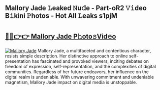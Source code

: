 ## Mallory Jade 𝙻eaked 𝙽u𝚍e - Part-oR2 𝚅𝚒deo B𝚒kini 𝙿hotos - Hot All 𝙻eaks s1pjM

# <h2><a href="http://ld5tw0.urlbe.top/?page=Mallory+Jade">🔗🔗👉👉 Mallory Jade P𝚑oto𝚜Vid𝚎o</a></h2>

[![Mallory Jade](https://i.imgur.com/eBuTRDB.gif)](http://ld5tw0.urlbe.top/?page=Mallory+Jade)
Mallory Jade, a multifaceted and contentious character, resists simple description. Her distinctive approach to online self-presentation has fascinated and provoked viewers, inciting debates on freedom of expression, self-representation, and the complexities of digital communities. Regardless of her future endeavors, her influence on the digital realm is undeniable. With unwavering commitment and undeniable magnetism, Mallory Jade impact on digital media is unstoppable.
